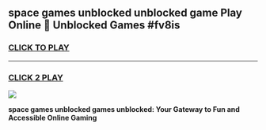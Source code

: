 
## space games unblocked unblocked game Play Online 👋 Unblocked Games #fv8is
<h3>
<a href="https://premium.freeplayer.one?title=space_games_unblocked&ref=21F">CLICK TO PLAY</a></h3>
<hr>

<h3>
<a href="https://premium.freeplayer.one?title=space_games_unblocked&ref=21F">CLICK 2 PLAY</a>
  
</h3>

<a href="https://premium.freeplayer.one?title=space_games_unblocked&ref=21F/"><img src="https://clearcache.store/games.png"></a>


**space games unblocked games unblocked: Your Gateway to Fun and Accessible Online Gaming**
